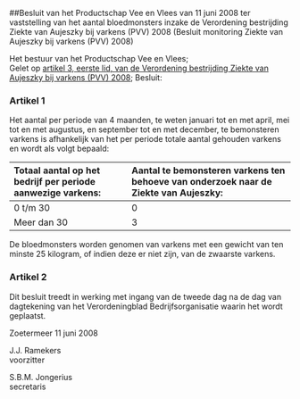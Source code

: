 <meta http-equiv='Content-Type' content='text/html; charset=utf-8' />

##Besluit van het Productschap Vee en Vlees van 11 juni 2008 ter vaststelling van het aantal bloedmonsters inzake de Verordening bestrijding Ziekte van Aujeszky bij varkens (PVV) 2008 (Besluit monitoring Ziekte van Aujeszky bij varkens (PVV) 2008)

Het bestuur van het Productschap Vee en Vlees;  
Gelet op [artikel 3, eerste lid, van de Verordening bestrijding Ziekte van Aujeszky bij varkens (PVV) 2008](../../../../../../../../../../../pbo/verordening/bestrijding/ziekte/van/aujeszky/bij/varkens/(pvv)/2008/BWBR0024463/README.md);
Besluit:    

### Artikel  1  

Het aantal per periode van 4 maanden, te weten januari tot en met april, mei tot en met augustus, en september tot en met december, te bemonsteren varkens is afhankelijk van het per periode totale aantal gehouden varkens en wordt als volgt bepaald:  

| Totaal aantal op het bedrijf per periode aanwezige varkens:  | Aantal te bemonsteren varkens ten behoeve van onderzoek naar de Ziekte van Aujeszky:  |
|:---|:---|
| 0 t/m 30  | 0  |
| Meer dan 30  | 3  |

De bloedmonsters worden genomen van varkens met een gewicht van ten minste 25 kilogram, of indien deze er niet zijn, van de zwaarste varkens.  

### Artikel  2  

Dit besluit treedt in werking met ingang van de tweede dag na de dag van dagtekening van het Verordeningblad Bedrijfsorganisatie waarin het wordt geplaatst.  

Zoetermeer 
11 juni 2008   

J.J. Ramekers  
voorzitter  

S.B.M. Jongerius  
secretaris    
